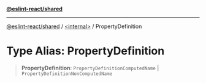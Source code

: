 [**@eslint-react/shared**](../../README.md)

***

[@eslint-react/shared](../../README.md) / [\<internal\>](../README.md) / PropertyDefinition

# Type Alias: PropertyDefinition

> **PropertyDefinition**: `PropertyDefinitionComputedName` \| `PropertyDefinitionNonComputedName`
